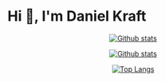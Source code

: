 # Hi 👋, I'm Daniel Kraft

<p align="center">
  <a href="https://github.com/DanielKraft">
    <img src="https://github-readme-streak-stats.herokuapp.com/?user=DanielKraft"
         alt="Github stats">
  </a>
</p>
<p align="center">
  <a href="https://github.com/DanielKraft">
    <img src="https://github-readme-stats.vercel.app/api?username=DanielKraft&show_icons=true"
         alt="Github stats">
  </a>
</p>
<p align="center">
  <a href="https://github.com/DanielKraft?tab=repositories">
    <img src="https://github-readme-stats.vercel.app/api/top-langs/?username=DanielKraft&layout=compact"
         alt="Top Langs">
  </a>
</p>

